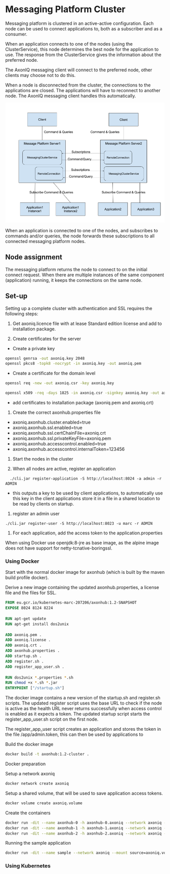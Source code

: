 # Messaging Platform Cluster

Messaging platform is clustered in an active-active configuration. Each node can be used to connect applications to, both as a subscriber and as a consumer.

When an application connects to one of the nodes (using the ClusterService), this node determines the best node for the application to use.
The response from the ClusterService gives the information about the preferred node.

The AxonIQ messaging client will connect to the preferred node, other clients may choose not to do this.

When a node is disconnected from the cluster, the connections to the applications are closed. The applications will have to reconnect to another node.
The AxonIQ messaging client handles this automatically.

![Cluster Overview](/images/Cluster.png)

When an application is connected to one of the nodes, and subscribes to commands and/or queries,
the node forwards these subscriptions to all connected messaging platform nodes.

## Node assignment

The messaging platform returns the node to connect to on the initial connect request.
When there are multiple instances of the same component (application) running, it keeps
the connections on the same node.  

## Set-up

Setting up a complete cluster with authentication and SSL requires the following steps:

1. Get axoniq.licence file with at lease Standard edition license and add to installation
   package.

1. Create certificates for the server
 
  - Create a private key
```bash
openssl genrsa -out axoniq.key 2048
openssl pkcs8 -topk8 -nocrypt -in axoniq.key -out axoniq.pem
```
  - Create a certificate for the domain level
```bash
openssl req -new -out axoniq.csr -key axoniq.key
```  
```bash
openssl x509 -req -days 1825 -in axoniq.csr -signkey axoniq.key -out axoniq.crt
```  
  - add certificates to installation package (axoniq.pem and axoniq.crt)

1. Create the correct axonhub.properties file

  - axoniq.axonhub.cluster.enabled=true
  - axoniq.axonhub.ssl.enabled=true
  - axoniq.axonhub.ssl.certChainFile=axoniq.crt
  - axoniq.axonhub.ssl.privateKeyFile=axoniq.pem
  - axoniq.axonhub.accesscontrol.enabled=true
  - axoniq.axonhub.accesscontrol.internalToken=123456
  
1. Start the nodes in the cluster

1. When all nodes are active, register an application
```
  ./cli.jar register-application -S http://localhost:8024 -a admin -r ADMIN
```
  - this outputs a key to be used by client applications, to automatically use this key
  in the client applications store it in a file in a shared location to be read by clients on startup.
  
1. register an admin user
```
./cli.jar register-user -S http://localhost:8023 -u marc -r ADMIN
```  

1. For each application, add the access token to the application.properties

When using Docker use openjdk:8-jre as base image, as the alpine image does not have support
for netty-tcnative-boringssl. 

### Using Docker

Start with the normal docker image for axonhub (which is built by the maven build profile docker).

Derive a new image containing the updated axonhub.properties, a license file and the 
files for SSL.

```dockerfile
FROM eu.gcr.io/kubernetes-marc-207206/axonhub:1.2-SNAPSHOT
EXPOSE 8024 8124 8224

RUN apt-get update
RUN apt-get install dos2unix

ADD axoniq.pem .
ADD axoniq.license .
ADD axoniq.crt .
ADD axonhub.properties .
ADD startup.sh .
ADD register.sh .
ADD register_app_user.sh .

RUN dos2unix *.properties *.sh
RUN chmod +x *.sh *.jar
ENTRYPOINT ["/startup.sh"]
```

The docker image contains a new version of the startup.sh and register.sh scripts. The updated register script uses the base URL to check 
if the node is active as the health URL never returns successfully when access control is enabled as it expects a token.
The updated startup script starts the register_app_user.sh script on the first node.

The register_app_user script creates an application and stores the token in the file /app/admin.token, this can then be used by applications 
to 

Build the docker image
```bash
docker build -t axonhub:1.2-cluster .
```

Docker preparation

Setup a network axoniq
```bash
docker network create axoniq
```

Setup a shared volume, that will be used to save application access tokens.

```bash
docker volume create axoniq.volume
```

Create the containers
```bash
docker run -dit --name axonhub-0 -h axonhub-0.axoniq --network axoniq --network-alias axonhub --mount source=axoniq.volume,target=/app axonhub:1.2-cluster
docker run -dit --name axonhub-1 -h axonhub-1.axoniq --network axoniq --network-alias axonhub --mount source=axoniq.volume,target=/app axonhub:1.2-cluster
docker run -dit --name axonhub-2 -h axonhub-2.axoniq --network axoniq --network-alias axonhub --mount source=axoniq.volume,target=/app axonhub:1.2-cluster
```


Running the sample application
```bash
docker run -dit --name sample --network axoniq --mount source=axoniq.volume,target=/app sample:1.0
```
### Using Kubernetes 

